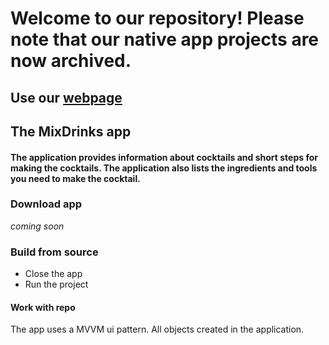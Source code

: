 # Welcome to our repository! Please note that our native app projects are now archived.

## Use our [webpage](https://mixdrinks.org/)


## The MixDrinks app

#### The application provides information about cocktails and short steps for making the cocktails. The application also lists the ingredients and tools you need to make the cocktail.

### Download app

*coming soon*

### Build from source

* Close the app
* Run the project

#### Work with repo

The app uses a MVVM ui pattern. All objects created in the application. 
